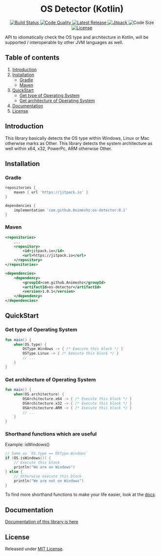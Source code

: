 <h1 align="center">OS Detector (Kotlin)</h1>

<p align="center">
    <a href="https://travis-ci.org/Animeshz/os-detector">
        <img src="https://img.shields.io/travis/Animeshz/os-detector?style=flat-square" alt="Build Status" />
    </a>
    <a href="https://www.codacy.com/manual/Animeshz/os-detector?utm_source=github.com&amp;utm_medium=referral&amp;utm_content=Animeshz/os-detector&amp;utm_campaign=Badge_Grade">
        <img src="https://img.shields.io/codacy/grade/37404b3fef2a45fa8859a1030f42dbe7?style=flat-square" alt="Code Quality" />
    </a>
    <a href="https://github.com/Animeshz/os-detector/releases">
        <img src="https://img.shields.io/github/release-date/Animeshz/os-detector?style=flat-square&label=Latest%20Release" alt="Latest Release" />
    </a>
    <a href="https://jitpack.io/#Animeshz/os-detector">
        <img src="https://img.shields.io/jitpack/v/github/Animeshz/os-detector?style=flat-square" alt="Jitpack" />
    </a>
    <img src="https://img.shields.io/github/languages/code-size/Animeshz/os-detector?style=flat-square" alt="Code Size"/>
    <a href="https://github.com/Animeshz/os-detector/blob/master/LICENSE">
        <img src="https://img.shields.io/github/license/Animeshz/os-detector?style=flat-square" alt="License" />
    </a>
</p>
API to idiomatically check the OS type and architecture in Kotlin, will be supported / interoperable by other JVM languages as well.

Table of contents
-----------------

1.  [Introduction](#introduction)
2.  [Installation](#installation)
    *   [Gradle](#gradle)
    *   [Maven](#maven)
3.  [QuickStart](#quickstart)
    *   [Get type of Operating System](#get-type-of-operating-system)
    *   [Get architecture of Operating System](#get-architecture-of-operating-system)
4.  [Documentation](#documentation)
5.  [License](#license)

Introduction
------------
This library basically detects the OS type within Windows, Linux or Mac otherwise marks as Other.
This library detects the system architecture as well within x64, x32, PowerPc, ARM otherwise Other.

Installation
---
### Gradle
```gradle
repositories {
    maven { url 'https://jitpack.io' }
}

dependencies {
    implementation 'com.github.Animeshz:os-detector:0.1'
}
```

### Maven
```xml
<repositories>
    ...
    <repository>
        <id>jitpack.io</id>
        <url>https://jitpack.io</url>
    </repository>
</repositories>

<dependencies>
    <dependency>
        <groupId>com.github.Animeshz</groupId>
        <artifactId>os-detector</artifactId>
        <version>1.0.1</version>
    </dependency>
</dependencies>
```

QuickStart
---
### Get type of Operating System
```kotlin
fun main() {
    when(OS.type) {
        OSType.Windows -> { /* Execute this block */ }
        OSType.Linux -> { /* Execute this block */ }
        // ...
    }
}
```

### Get architecture of Operating System
```kotlin
fun main() {
    when(OS.architecture) {
        OSArchitecture.x64 -> { /* Execute this block */ }
        OSArchitecture.x32 -> { /* Execute this block */ }
        OSArchitecture.ARM -> { /* Execute this block */ }
        // ...
    }
}
```

### Shorthand functions which are useful
Example: isWindows()
```kotlin
// Same as `OS.type == OSType.Windows`
if (OS.isWindows()) {
    // Execute this block
    println("We are on Windows")
} else {
    // Otherwise execute this block
    println("We are not on Windows")
}
```
To find more shorthand functions to make your life easier, look at the [docs](#documentation).

Documentation
---
[Documentation of this library is here](https://animeshz.github.io/os-detector/os-detector)

License
---
Released under [MIT License](https://github.com/Animeshz/os-detector/blob/master/LICENSE).
